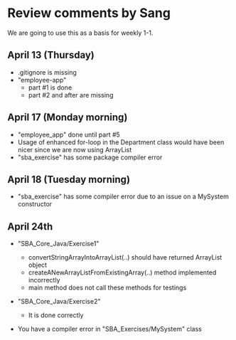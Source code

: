 # Review comments by Sang

We are going to use this as a basis for
weekly 1-1.

## April 13 (Thursday)
- .gitignore is missing
- "employee-app"
  - part #1 is done
  - part #2 and after are missing

## April 17 (Monday morning)
- "employee_app" done until part #5
- Usage of enhanced for-loop in the Department
  class would have been nicer since we are
  now using ArrayList 
- "sba_exercise" has some package compiler error

## April 18 (Tuesday morning)
- "sba_exercise" has some compiler error due to
  an issue on a MySystem constructor
    
  
## April 24th

- "SBA_Core_Java/Exercise1" 
  - convertStringArrayIntoArrayList(..) should have returned ArrayList object
  - createANewArrayListFromExistingArray(..) method implemented incorrectly
  - main method does not call these methods for testings

- "SBA_Core_Java/Exercise2"
  - It is done correctly
  
- You have a compiler error in "SBA_Exercises/MySystem" class

